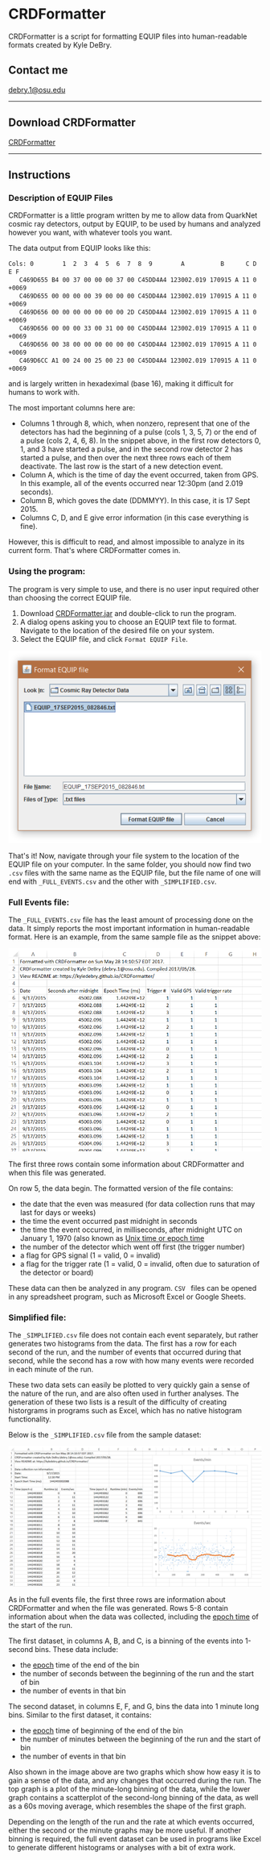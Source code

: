 # CRDFormatter
CRDFormatter is a script for formatting EQUIP files into human-readable formats created by Kyle DeBry.

## Contact me
[debry.1@osu.edu](mailto:debry.1@osu.edu)

---

## Download CRDFormatter
   [CRDFormatter](https://github.com/kyledebry/CRDFormatter/blob/master/CRDFormatter.jar?raw=true)

---

## Instructions
### Description of EQUIP Files
CRDFormatter is a little program written by me to allow data from QuarkNet cosmic ray detectors, output by EQUIP, to be used by humans and analyzed however you want, with whatever tools you want.

The data output from EQUIP looks like this:
   ```
Cols: 0        1  2  3  4  5  6  7  8  9        A          B      C D  E F
      C469D655 B4 00 37 00 00 00 37 00 C45DD4A4 123002.019 170915 A 11 0 +0069
      C469D655 00 00 00 00 39 00 00 00 C45DD4A4 123002.019 170915 A 11 0 +0069
      C469D656 00 00 00 00 00 00 00 2D C45DD4A4 123002.019 170915 A 11 0 +0069
      C469D656 00 00 00 33 00 31 00 00 C45DD4A4 123002.019 170915 A 11 0 +0069
      C469D656 00 38 00 00 00 00 00 00 C45DD4A4 123002.019 170915 A 11 0 +0069
      C469D6CC A1 00 24 00 25 00 23 00 C45DD4A4 123002.019 170915 A 11 0 +0069
   ```
and is largely written in hexadeximal (base 16), making it difficult for humans to work with.

The most important columns here are:
- Columns 1 through 8, which, when nonzero, represent that one of the detectors has had the beginning of a pulse (cols 1, 3, 5, 7) or the end of a pulse (cols 2, 4, 6, 8). In the snippet above, in the first row detectors 0, 1, and 3 have started a pulse, and in the second row detector 2 has started a pulse, and then over the next three rows each of them deactivate. The last row is the start of a new detection event.
- Column A, which is the time of day the event occurred, taken from GPS. In this example, all of the events occurred near 12:30pm (and 2.019 seconds).
- Column B, which goves the date (DDMMYY). In this case, it is 17 Sept 2015.
- Columns C, D, and E give error information (in this case everything is fine).

However, this is difficult to read, and almost impossible to analyze in its current form. That's where CRDFormatter comes in.

### Using the program:
The program is very simple to use, and there is no user input required other than choosing the correct EQUIP file.

1. Download [CRDFormatter.jar](https://github.com/kyledebry/CRDFormatter/blob/master/CRDFormatter.jar?raw=true) and double-click to run the program.
2. A dialog opens asking you to choose an EQUIP text file to format. Navigate to the location of the desired file on your system.
3. Select the EQUIP file, and click `Format EQUIP File`.

![CRDFormatter file selection dialog][file-select]

That's it! Now, navigate through your file system to the location of the EQUIP file on your computer. In the same folder, you should now find two `.csv` files with the same name as the EQUIP file, but the file name of one will end with `_FULL_EVENTS.csv` and the other with `_SIMPLIFIED.csv`.

### Full Events file:
The `_FULL_EVENTS.csv` file has the least amount of processing done on the data. It simply reports the most important information in human-readable format. Here is an example, from the same sample file as the snippet above:

![Full Events file][full-events]

The first three rows contain some information about CRDFormatter and when this file was generated.

On row 5, the data begin. The formatted version of the file contains:
- the date that the even was measured (for data collection runs that may last for days or weeks)
- the time the event occurred past midnight in seconds
- the time the event occurred, in milliseconds, after midnight UTC on January 1, 1970 (also known as [Unix time or epoch time](https://en.wikipedia.org/wiki/Unix_time)
- the number of the detector which went off first (the trigger number)
- a flag for GPS signal (1 = valid, 0 = invalid)
- a flag for the trigger rate (1 = valid, 0 = invalid, often due to saturation of the detector or board)

These data can then be analyzed in any program. `CSV ` files can be opened in any spreadsheet program, such as Microsoft Excel or Google Sheets.

### Simplified file:
The `_SIMPLIFIED.csv` file does not contain each event separately, but rather generates two histograms from the data. The first has a row for each second of the run, and the number of events that occurred during that second, while the second has a row with how many events were recorded in each minute of the run.

These two data sets can easily be plotted to very quickly gain a sense of the nature of the run, and are also often used in further analyses. The generation of these two lists is a result of the difficulty of creating historgrams in programs such as Excel, which has no native histogram functionality.

Below is the `_SIMPLIFIED.csv` file from the sample dataset:

![Simplified file][simplified]

As in the full events file, the first three rows are information about CRDFormatter and when the file was generated. Rows 5-8 contain information about when the data was collected, including the [epoch time](https://en.wikipedia.org/wiki/Unix_time) of the start of the run.

The first dataset, in columns A, B, and C, is a binning of the events into 1-second bins. These data include:
- the [epoch](https://en.wikipedia.org/wiki/Unix_time) time of the end of the bin
- the number of seconds between the beginning of the run and the start of bin
- the number of events in that bin

The second dataset, in columns E, F, and G, bins the data into 1 minute long bins. Similar to the first dataset, it contains:
- the [epoch](https://en.wikipedia.org/wiki/Unix_time) time of beginning of the end of the bin
- the number of minutes between the beginning of the run and the start of bin
- the number of events in that bin

Also shown in the image above are two graphs which show how easy it is to gain a sense of the data, and any changes that occurred during the run. The top graph is a plot of the minute-long binning of the data, while the lower graph contains a scatterplot of the second-long binning of the data, as well as a 60s moving average, which resembles the shape of the first graph.

Depending on the length of the run and the rate at which events occurred, either the second or the minute graphs may be more useful. If another binning is required, the full event dataset can be used in programs like Excel to generate different histograms or analyses with a bit of extra work.

[file-select]: https://raw.githubusercontent.com/kyledebry/CRDFormatter/master/Select%20File.PNG "CRDFormatter file selection dialog"
[full-events]: https://raw.githubusercontent.com/kyledebry/CRDFormatter/master/Full%20Events.PNG "Full events file"
[simplified]: https://raw.githubusercontent.com/kyledebry/CRDFormatter/master/Simplified%20Charts.PNG "Simplified file"
